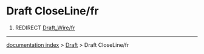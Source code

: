 # Draft CloseLine/fr
1.  REDIRECT [Draft\_Wire/fr](Draft_Wire/fr.md)

---
[documentation index](../README.md) > [Draft](Draft_Workbench.md) > Draft CloseLine/fr
